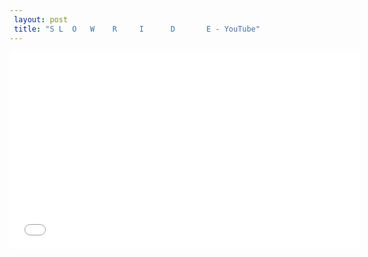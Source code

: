 ```yaml
---
 layout: post 
 title: "S L  O   W    R     I      D       E - YouTube"
---
```


<iframe width="560" height="315" src="//www.youtube.com/embed/ROUgCUxXvN8" frameborder="0" allowfullscreen></iframe>